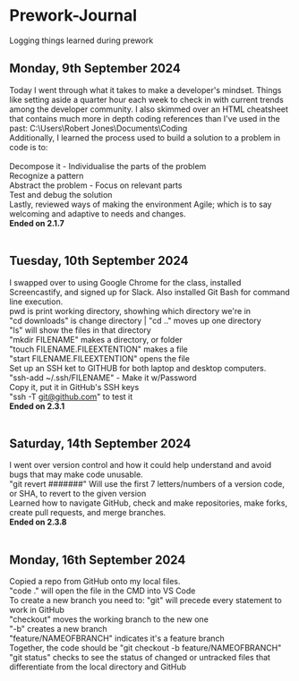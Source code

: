 # Prework-Journal
Logging things learned during prework

## Monday, 9th September 2024
Today I went through what it takes to make a developer's mindset. Things like setting aside a quarter hour each week to check in with current trends among the developer community. I also skimmed over an HTML cheatsheet that contains much more in depth coding references than I've used in the past: C:\Users\Robert Jones\Documents\Coding<br>
Additionally, I learned the process used to build a solution to a problem in code is to:<br><br> 
Decompose it - Individualise the parts of the problem<br>
Recognize a pattern<br>
Abstract the problem - Focus on relevant parts<br>
Test and debug the solution<br>
Lastly, reviewed ways of making the environment Agile; which is to say welcoming and adaptive to needs and changes.<br>
**Ended on 2.1.7**<br><br>
## Tuesday, 10th September 2024
I swapped over to using Google Chrome for the class, installed Screencastify, and signed up for Slack. Also installed Git Bash for command line execution.<br>
pwd is print working directory, showhing which directory we're in<br>
"cd downloads" is change directory | "cd .." moves up one directory<br>
"ls" will show the files in that directory<br>
"mkdir FILENAME" makes a directory, or folder<br>
"touch FILENAME.FILEEXTENTION" makes a file<br>
"start FILENAME.FILEEXTENTION" opens the file<br>
Set up an SSH ket to GITHUB for both laptop and desktop computers.<br>
"ssh-add ~/.ssh/FILENAME" - Make it w/Password<br>
Copy it, put it in GitHub's SSH keys<br>
"ssh -T git@github.com" to test it<br>
**Ended on 2.3.1**<br><br>
## Saturday, 14th September 2024
I went over version control and how it could help understand and avoid bugs that may make code unusable.<br>
"git revert #######" Will use the first 7 letters/numbers of a version code, or SHA, to revert to the given version<br>
Learned how to navigate GitHub, check and make repositories, make forks, create pull requests, and merge branches.<br>
**Ended on 2.3.8**<br><br>
## Monday, 16th September 2024
Copied a repo from GitHub onto my local files.<br>
"code ." will open the file in the CMD into VS Code<br>
To create a new branch you need to:
"git" will precede every statement to work in GitHub<br>
"checkout" moves the working branch to the new one<br>
"-b" creates a new branch<br>
"feature/NAMEOFBRANCH" indicates it's a feature branch<br>
Together, the code should be "git checkout -b feature/NAMEOFBRANCH"<br>
"git status" checks to see the status of changed or untracked files that differentiate from the local directory and GitHub<br>
